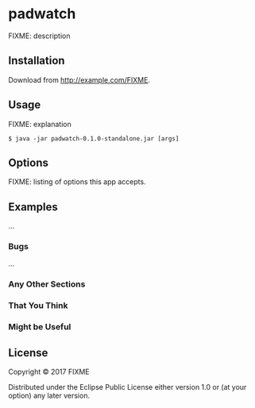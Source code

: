 # padwatch

FIXME: description

## Installation

Download from http://example.com/FIXME.

## Usage

FIXME: explanation

    $ java -jar padwatch-0.1.0-standalone.jar [args]

## Options

FIXME: listing of options this app accepts.

## Examples

...

### Bugs

...

### Any Other Sections
### That You Think
### Might be Useful

## License

Copyright © 2017 FIXME

Distributed under the Eclipse Public License either version 1.0 or (at
your option) any later version.
